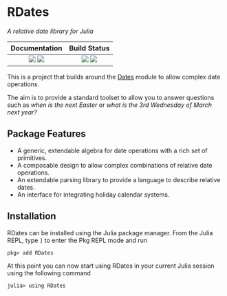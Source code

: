 # RDates

*A relative date library for Julia*

| **Documentation**                                                         | **Build Status**                                              |
|:-------------------------------------------------------------------------:|:-------------------------------------------------------------:|
| [![][docs-stable-img]][docs-stable-url] [![][docs-latest-img]][docs-latest-url] | [![][travis-img]][travis-url] [![][codecov-img]][codecov-url] |

This is a project that builds around the [Dates](https://docs.julialang.org/en/v1/stdlib/Dates/) module to allow complex date operations.  

The aim is to provide a standard toolset to allow you to answer questions such as *when is the next Easter* or *what is the 3rd Wednesday of March next year?*

## Package Features ##
- A generic, extendable algebra for date operations with a rich set of primitives.
- A composable design to allow complex combinations of relative date operations.
- An extendable parsing library to provide a language to describe relative dates.
- An interface for integrating holiday calendar systems.

## Installation

RDates can be installed using the Julia package manager. From the Julia REPL, type `]` to enter the Pkg REPL mode and run
```julia-repl
pkg> add RDates
```

At this point you can now start using RDates in your current Julia session using the following command
```julia-repl
julia> using RDates
```

[docs-latest-img]: https://img.shields.io/badge/docs-latest-blue.svg
[docs-latest-url]: https://infinitechai.github.io/RDates.jl/latest

[docs-stable-img]: https://img.shields.io/badge/docs-stable-blue.svg
[docs-stable-url]: https://infinitechai.github.io/RDates.jl/stable

[travis-img]: https://travis-ci.com/InfiniteChai/RDates.jl.svg?branch=master
[travis-url]: https://travis-ci.com/InfiniteChai/RDates.jl

[codecov-img]: https://codecov.io/gh/InfiniteChai/RDates.jl/branch/master/graph/badge.svg
[codecov-url]: https://codecov.io/gh/InfiniteChai/RDates.jl

[issues-url]: https://github.com/JuliaDocs/Documenter.jl/issues
